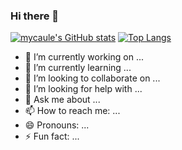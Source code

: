 ### Hi there 👋

[![mycaule's GitHub stats](https://github-readme-stats.vercel.app/api?username=mycaule&count_private=true&show_icons=true)](https://github.com/mycaule/github-readme-stats)
[![Top Langs](https://github-readme-stats.vercel.app/api/top-langs/?username=mycaule&layout=compact)](https://github.com/mycaule/github-readme-stats)

- 🔭 I’m currently working on ...
- 🌱 I’m currently learning ...
- 👯 I’m looking to collaborate on ...
- 🤔 I’m looking for help with ...
- 💬 Ask me about ...
- 📫 How to reach me: ...
- 😄 Pronouns: ...
- ⚡ Fun fact: ...
